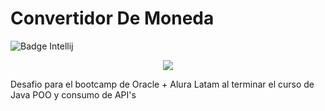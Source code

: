 <h1>Convertidor De Moneda</h1>

![Badge Intellij](https://img.shields.io/badge/IntelliJ_IDEA-000000.svg?style=for-the-badge&logo=intellij-idea&logoColor=white)

<p align="center"><img src="https://img.shields.io/badge/STATUS-Terminado-green"></p>

Desafio para el bootcamp de Oracle + Alura Latam al terminar el curso de Java POO y consumo de API's
